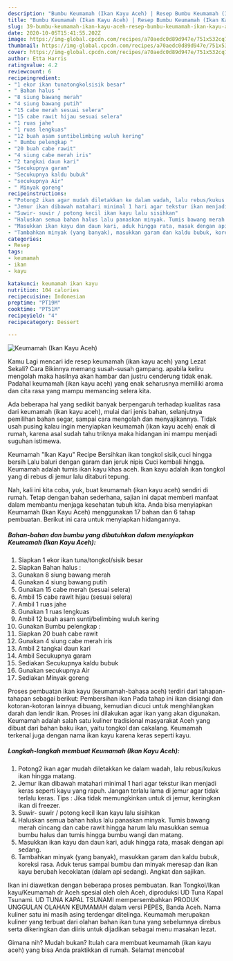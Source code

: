 ```yaml
---
description: "Bumbu Keumamah (Ikan Kayu Aceh) | Resep Bumbu Keumamah (Ikan Kayu Aceh) Yang Sempurna"
title: "Bumbu Keumamah (Ikan Kayu Aceh) | Resep Bumbu Keumamah (Ikan Kayu Aceh) Yang Sempurna"
slug: 39-bumbu-keumamah-ikan-kayu-aceh-resep-bumbu-keumamah-ikan-kayu-aceh-yang-sempurna
date: 2020-10-05T15:41:55.202Z
image: https://img-global.cpcdn.com/recipes/a70aedc0d89d947e/751x532cq70/keumamah-ikan-kayu-aceh-foto-resep-utama.jpg
thumbnail: https://img-global.cpcdn.com/recipes/a70aedc0d89d947e/751x532cq70/keumamah-ikan-kayu-aceh-foto-resep-utama.jpg
cover: https://img-global.cpcdn.com/recipes/a70aedc0d89d947e/751x532cq70/keumamah-ikan-kayu-aceh-foto-resep-utama.jpg
author: Etta Harris
ratingvalue: 4.2
reviewcount: 6
recipeingredient:
- "1 ekor ikan tunatongkolsisik besar"
- " Bahan halus "
- "8 siung bawang merah"
- "4 siung bawang putih"
- "15 cabe merah sesuai selera"
- "15 cabe rawit hijau sesuai selera"
- "1 ruas jahe"
- "1 ruas lengkuas"
- "12 buah asam suntibelimbing wuluh kering"
- " Bumbu pelengkap "
- "20 buah cabe rawit"
- "4 siung cabe merah iris"
- "2 tangkai daun kari"
- "Secukupnya garam"
- "Secukupnya kaldu bubuk"
- "secukupnya Air"
- " Minyak goreng"
recipeinstructions:
- "Potong2 ikan agar mudah diletakkan ke dalam wadah, lalu rebus/kukus ikan hingga matang."
- "Jemur ikan dibawah matahari minimal 1 hari agar tekstur ikan menjadi keras seperti kayu yang rapuh. Jangan terlalu lama di jemur agar tidak terlalu keras. Tips : Jika tidak memungkinkan untuk di jemur, keringkan ikan di freezer."
- "Suwir- suwir / potong kecil ikan kayu lalu sisihkan"
- "Haluskan semua bahan halus lalu panaskan minyak. Tumis bawang merah cincang dan cabe rawit hingga harum lalu masukkan semua bumbu halus dan tumis hingga bumbu wangi dan matang."
- "Masukkan ikan kayu dan daun kari, aduk hingga rata, masak dengan api sedang."
- "Tambahkan minyak (yang banyak), masukkan garam dan kaldu bubuk, koreksi rasa. Aduk terus sampai bumbu dan minyak meresap dan ikan kayu berubah kecoklatan (dalam api sedang). Angkat dan sajikan."
categories:
- Resep
tags:
- keumamah
- ikan
- kayu

katakunci: keumamah ikan kayu 
nutrition: 104 calories
recipecuisine: Indonesian
preptime: "PT19M"
cooktime: "PT51M"
recipeyield: "4"
recipecategory: Dessert

---
```



![Keumamah (Ikan Kayu Aceh)](https://img-global.cpcdn.com/recipes/a70aedc0d89d947e/751x532cq70/keumamah-ikan-kayu-aceh-foto-resep-utama.jpg)

Kamu Lagi mencari ide resep keumamah (ikan kayu aceh) yang Lezat Sekali? Cara Bikinnya memang susah-susah gampang. apabila keliru mengolah maka hasilnya akan hambar dan justru cenderung tidak enak. Padahal keumamah (ikan kayu aceh) yang enak seharusnya memiliki aroma dan cita rasa yang mampu memancing selera kita.

Ada beberapa hal yang sedikit banyak berpengaruh terhadap kualitas rasa dari keumamah (ikan kayu aceh), mulai dari jenis bahan, selanjutnya pemilihan bahan segar, sampai cara mengolah dan menyajikannya. Tidak usah pusing kalau ingin menyiapkan keumamah (ikan kayu aceh) enak di rumah, karena asal sudah tahu triknya maka hidangan ini mampu menjadi suguhan istimewa.

Keumamah &#34;Ikan Kayu&#34; Recipe Bersihkan ikan tongkol sisik,cuci hingga bersih Lalu baluri dengan garam dan jeruk nipis Cuci kembali hingga. Keumamah adalah tumis ikan kayu khas aceh. Ikan kayu adalah ikan tongkol yang di rebus di jemur lalu ditaburi tepung.


Nah, kali ini kita coba, yuk, buat keumamah (ikan kayu aceh) sendiri di rumah. Tetap dengan bahan sederhana, sajian ini dapat memberi manfaat dalam membantu menjaga kesehatan tubuh kita. Anda bisa menyiapkan Keumamah (Ikan Kayu Aceh) menggunakan 17 bahan dan 6 tahap pembuatan. Berikut ini cara untuk menyiapkan hidangannya.

<!--inarticleads1-->

##### Bahan-bahan dan bumbu yang dibutuhkan dalam menyiapkan Keumamah (Ikan Kayu Aceh):

1. Siapkan 1 ekor ikan tuna/tongkol/sisik besar
1. Siapkan  Bahan halus :
1. Gunakan 8 siung bawang merah
1. Gunakan 4 siung bawang putih
1. Gunakan 15 cabe merah (sesuai selera)
1. Ambil 15 cabe rawit hijau (sesuai selera)
1. Ambil 1 ruas jahe
1. Gunakan 1 ruas lengkuas
1. Ambil 12 buah asam sunti/belimbing wuluh kering
1. Gunakan  Bumbu pelengkap :
1. Siapkan 20 buah cabe rawit
1. Gunakan 4 siung cabe merah iris
1. Ambil 2 tangkai daun kari
1. Ambil Secukupnya garam
1. Sediakan Secukupnya kaldu bubuk
1. Gunakan secukupnya Air
1. Sediakan  Minyak goreng


Proses pembuatan ikan kayu (keumamah-bahasa aceh) terdiri dari tahapan-tahapan sebagai berikut: Pembersihan ikan Pada tahap ini ikan disiangi dan kotoran-kotoran lainnya dibuang, kemudian dicuci untuk menghilangkan darah dan lendir ikan. Proses ini dilakukan agar ikan yang akan digunakan. Keumamah adalah salah satu kuliner tradisional masyarakat Aceh yang dibuat dari bahan baku ikan, yaitu tongkol dan cakalang. Keumamah terkenal juga dengan nama ikan kayu karena keras seperti kayu. 

<!--inarticleads2-->

##### Langkah-langkah membuat Keumamah (Ikan Kayu Aceh):

1. Potong2 ikan agar mudah diletakkan ke dalam wadah, lalu rebus/kukus ikan hingga matang.
1. Jemur ikan dibawah matahari minimal 1 hari agar tekstur ikan menjadi keras seperti kayu yang rapuh. Jangan terlalu lama di jemur agar tidak terlalu keras. Tips : Jika tidak memungkinkan untuk di jemur, keringkan ikan di freezer.
1. Suwir- suwir / potong kecil ikan kayu lalu sisihkan
1. Haluskan semua bahan halus lalu panaskan minyak. Tumis bawang merah cincang dan cabe rawit hingga harum lalu masukkan semua bumbu halus dan tumis hingga bumbu wangi dan matang.
1. Masukkan ikan kayu dan daun kari, aduk hingga rata, masak dengan api sedang.
1. Tambahkan minyak (yang banyak), masukkan garam dan kaldu bubuk, koreksi rasa. Aduk terus sampai bumbu dan minyak meresap dan ikan kayu berubah kecoklatan (dalam api sedang). Angkat dan sajikan.


Ikan ini diawetkan dengan beberapa proses pembuatan. Ikan Tongkol/Ikan kayu/Keumamah dr Aceh spesial oleh oleh Aceh, diproduksi UD Tuna Kapal Tsunami. UD TUNA KAPAL TSUNAMI mempersembahkan PRODUK UNGGULAN OLAHAN KEUMAMAH dalam versi PEPES, Banda Aceh. Nama kuliner satu ini masih asing terdengar ditelinga. Keumamah merupakan kuliner yang terbuat dari olahan bahan ikan tuna yang sebelumnya direbus serta dikeringkan dan diiris untuk dijadikan sebagai menu masakan lezat. 

Gimana nih? Mudah bukan? Itulah cara membuat keumamah (ikan kayu aceh) yang bisa Anda praktikkan di rumah. Selamat mencoba!
